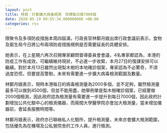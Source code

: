 ```yaml
---
layout: post
title: 特首：計劃擴大病毒檢測　目標每日做7000個
date: 2020-05-19 09:55:34.000000000 +08:00
categories: rss
---
```


限聚令及多項防疫措施本周四屆滿，行政長官林鄭月娥出席行政會議前表示，食物及衛生局今日將公布兩項防疫措施規例是否需要延長的具體安排。

她表示，在上星期六再次召開專家顧問督導委員會會議，4名專家都認為，本港的防疫工作有成效，可繼續維持現狀，不必進一步收緊，本月27日的復課安排可以繼續。對於本月13日雖然出現梨木樹的本地確診個案，專家認為不必驚奇，不須過度恐慌，但要提高警剔，未來有需要進一步擴大病毒檢測範圍及數量。

林鄭月娥表示，現時本港每日的病毒檢測量為2000多個，並不足夠，雖然檢測量最多可以做到4500個，但並不能用盡，她舉例單是梨木樹確診個案，已經要做2000個檢測，因此政府認為檢測量有需要進一步提升到每日7000個，因此政府計劃增加公共化驗中心的檢測儀器，而兩間大學醫學院亦會加大檢測量，當未增加儀器前，會延長服務時間等。

林鄭月娥表示，政府亦已聯絡私人化驗所，提升檢測量，未來亦會擴大檢測範圍，包括優先為在機場及公私營院舍的工作人員，進行檢測。
